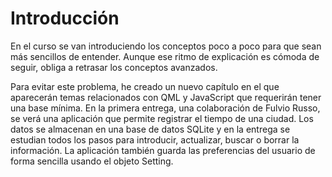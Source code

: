 # Introducción

En el curso se van introduciendo los conceptos poco a poco para que sean más sencillos de entender. Aunque ese ritmo de explicación es cómoda de seguir, obliga a retrasar los conceptos avanzados.

Para evitar este problema, he creado un nuevo capítulo en el que aparecerán temas relacionados con QML y JavaScript que requerirán tener una base mínima. En la primera entrega, una colaboración de Fulvio Russo, se verá una aplicación que permite registrar el tiempo de una ciudad. Los datos se almacenan en una base de datos SQLite y en la entrega se estudian todos los pasos para introducir, actualizar, buscar o borrar la información. La aplicación también guarda las preferencias del usuario de forma sencilla usando el objeto Setting.

